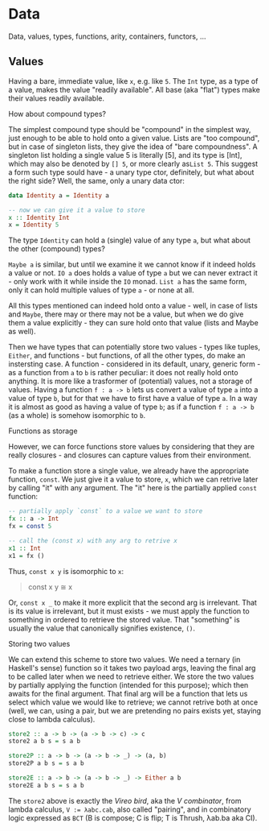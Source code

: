 # Data

Data, values, types, functions, arity, containers, functors, …

## Values

Having a bare, immediate value, like `x`, e.g. like `5`. 
The `Int` type, as a type of a value, makes the value "readily available". 
All base (aka "flat") types make their values readily available. 

How about compound types? 

The simplest compound type should be "compound" in the simplest way, just enough to be able to hold onto a given value. Lists are "too compound", but in case of singleton lists, they give the idea of "bare compoundness". A singleton list holding a single value 5 is literally [5], and its type is [Int], which may also be denoted by `[] 5`, or more clearly as`List 5`. This suggest a form such type sould have - a unary type ctor, definitely, but what about the right side? Well, the same, only a unary data ctor:

```hs
data Identity a = Identity a

-- now we can give it a value to store
x :: Identity Int
x = Identity 5
```

The type `Identity` can hold a (single) value of any type `a`, but what about the other (compound) types?

`Maybe a` is similar, but until we examine it we cannot know if it indeed holds a value or not. `IO a` does holds a value of type `a` but we can never extract it - only work with it while inside the `IO` monad. `List a` has the same form, only it can hold multiple values of type `a` - or none at all.

All this types mentioned can indeed hold onto a value - well, in case of lists and `Maybe`, there may or there may not be a value, but when we do give them a value explicitly - they can sure hold onto that value (lists and Maybe as well).

Then we have types that can potentially store two values - types like tuples, `Either`, and functions - but functions, of all the other types, do make an instersting case. A function - considered in its default, unary, generic form - as a function from `a` to `b` is rather peculiar: it does not really hold onto anything. It is more like a trasformer of (potential) values, not a storage of values. Having a function `f : a -> b` lets us convert a value of type `a` into a value of type `b`, but for that we have to first have a value of type `a`. In a way it is almost as good as having a value of type `b`; as if a function `f : a -> b` (as a whole) is somehow isomorphic to `b`.

Functions as storage

However, we can force functions store values by considering that they are really closures - and closures can capture values from their environment.

To make a function store a single value, we already have the appropriate function, `const`. We just give it a value to store, `x`, which we can retrive later by calling "it" with any argument. The "it" here is the partially applied `const` function:

```hs
-- partially apply `const` to a value we want to store
fx :: a -> Int
fx = const 5

-- call the (const x) with any arg to retrive x
x1 :: Int
x1 = fx ()
```

Thus, `const x y` is isomorphic to `x`:
>const x y ≅ x

Or, `const x _` to make it more explicit that the second arg is irrelevant. That is its value is irrelevant, but it must exists - we must apply the function to something in ordered to retrieve the stored value. That "something" is usually the value that canonically signifies existence, `()`.

Storing two values

We can extend this scheme to store two values. We need a ternary (in Haskell's sense) function so it takes two payload args, leaving the final arg to be called later when we need to retrieve either. We store the two values by partially applying the function (intended for this purpose); which then awaits for the final argument. That final arg will be a function that lets us select which value we would like to retrieve; we cannot retrive both at once (well, we can, using a pair, but we are pretending no pairs exists yet, staying close to lambda calculus).

```hs
store2 :: a -> b -> (a -> b -> c) -> c
store2 a b s = s a b

store2P :: a -> b -> (a -> b -> _) -> (a, b)
store2P a b s = s a b

store2E :: a -> b -> (a -> b -> _) -> Either a b
store2E a b s = s a b
```

The `store2` above is exactly the *Vireo bird*, aka the *V combinator*, from lambda calculus, `V := λabc.cab`, also called "pairing", and in combinatory logic expressed as `BCT` (B is compose; C is flip; T is Thrush, λab.ba aka CI).
